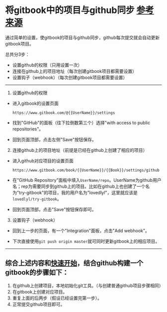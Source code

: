 # 将gitbook中的项目与github同步 [参考来源](https://help.gitbook.com/github/can-i-host-on-github.html)

通过简单的设置，使gitbook的项目与github同步，github每次提交就会自动更新gitbook项目。

总共分3步：

- 设置github的权限（只用设置一次）
- 连接在github上的项目地址（每次创建gitbook项目都需要设置）
- 设置钩子（webhook）（每次创建gitbook项目都需要设置）

--------------------------------------------------------------------------------

1. 设置github的权限

  - 进入gitbook的设置页面

    ```shell
    https://www.gitbook.com/@{{UserName}}/settings
    ```

  - 找到"GitHub"的面板（往下拉倒数第三个）选择"with access to public repositories"。

  - 回到页面顶部，点击左侧"Save"按钮保存。

2. 连接github上的项目地址（前提是已经在github上创建了相应的项目）

  - 进入github对应项目的设置页面

    ```shell
    https://www.gitbook.com/book/{{UserName}}/{{Book}}/settings/github
    ```

  - 在"GitHub Repository"面板中填入`UserName/repo`。UserName为github用户名；rep为需要同步到github上的项目。比如在github上也创建了一个名为"try-gitbook"的项目，我的用户名为"lovedlyl"，这里就应该是`lovedlyl/try-gitbook`。

  - 回到页面顶部，点击"Save"按钮保存即可。

3. 设置钩子（webhook）

  - 回到上一步的页面，有一个"Integration"面板，点击"Add webhook"。

  - 下次直接使用`git push origin master`就可同时更新gitbook上的相应项目。

--------------------------------------------------------------------------------

## 综合上述内容和[快速开始](快速开始.md)，结合github构建一个gitbook的步骤如下：

1. 在github上创建项目，本地初始化git工具。（与创建普通github项目步骤相同）
2. 在gitbook上创建对应项目。
3. 重复上面的后两步（假设已经设置完第一步）。
4. 正常提交github项目即可。
